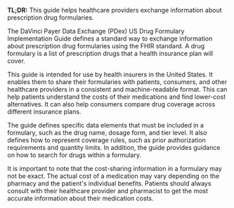 **TL;DR:** This guide helps healthcare providers exchange information about prescription drug formularies.

The DaVinci Payer Data Exchange (PDex) US Drug Formulary Implementation Guide defines a standard way to exchange information about prescription drug formularies using the FHIR standard. A drug formulary is a list of prescription drugs that a health insurance plan will cover.

This guide is intended for use by health insurers in the United States. It enables them to share their formularies with patients, consumers, and other healthcare providers in a consistent and machine-readable format. This can help patients understand the costs of their medications and find lower-cost alternatives. It can also help consumers compare drug coverage across different insurance plans.

The guide defines specific data elements that must be included in a formulary, such as the drug name, dosage form, and tier level. It also defines how to represent coverage rules, such as prior authorization requirements and quantity limits. In addition, the guide provides guidance on how to search for drugs within a formulary.

It is important to note that the cost-sharing information in a formulary may not be exact. The actual cost of a medication may vary depending on the pharmacy and the patient's individual benefits. Patients should always consult with their healthcare provider and pharmacist to get the most accurate information about their medication costs.
